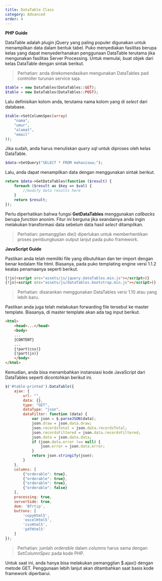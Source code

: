 ```yaml
---
title: DataTable Class
category: Advanced
order: 4
---
```


**PHP Guide**

DataTable adalah plugin jQuery yang paling populer digunakan untuk menampilkan data dalam bentuk tabel.
Puko menyediakan fasilitas berupa kelas yang dapat menyederhanakan penggunaan DataTable terutama jika mengunakan
fasilitas Server Processing. Untuk memulai, buat objek dari kelas DataTable dengan sintak berikut.

> Perhatian: anda direkomendasikan mengunakan DataTables pad controller turunan service saja.

```php
$table = new DataTables(DataTables::GET);
$table = new DataTables(DataTables::POST);
```

Lalu definisikan kolom anda, terutama nama kolom yang di *select* dari database.

```php
$table->SetColumnSpec(array(
    "nama",
    "umur",
    "alamat",
    "email"
));
```

Jika sudah, anda harus menuliskan *query sql* untuk diproses oleh kelas DataTable.

```php
$data->SetQuery("SELECT * FROM mahasiswa;");
```

Lalu, anda dapat menampilkan data dengan menggunakan sintak berikut.

```php
return $data->GetDataTables(function ($result) {
    foreach ($result as $key => $val) {
        //modify data results here
    }
    return $result;
});
```

Perlu diperhatikan bahwa fungsi **GetDataTables** menggunakan *callbacks* berupa *function* anonim.
Fitur ini berguna jika seandainya anda ingin melakukan transformasi data sebelum data hasil *select*
ditampilkan.

> Perhatian: pemanggilan die() diperlukan untuk memberhentikan proses pembungkusan output lanjut pada puko framework.

**JavaScript Guide**

Pastikan anda telah memiliki file yang dibutuhkan dan ter-import dengan benar kedalam file html.
Biasanya, pada puko templating engine versi 1.1.2 keatas penamaanya seperti berikut.

```html
{!js(<script src="assets/js/jquery.dataTables.min.js"></script>)}
{!js(<script src="assets/js/dataTables.bootstrap.min.js"></script>)}
```

> Perhatian: disarankan menggunakan DataTables versi 1.10 atau yang lebih baru.

Pastikan anda juga telah melakukan forwarding file tersebut ke master template.
Biasanya, di master template akan ada tag input berikut.

```html
<html>
    <head>...</head>
    <body>
    ...
    {CONTENT}
    ...
    {!part(css)}
    {!part(js)}
    </body>
</html>
```

Kemudian, anda bisa menambahkan instansiasi kode JavaScript dari DataTables seperti dicontohkan berikut ini.

```javascript
$('#table-printed').DataTable({
    ajax: {
        url: "",
        data: {},
        type: "GET",
        dataType: "json",
        dataFilter: function (data) {
            var json = $.parseJSON(data);
            json.draw = json.data.draw;
            json.recordsTotal = json.data.recordsTotal;
            json.recordsFiltered = json.data.recordsFiltered;
            json.data = json.data.data;
            if (json.data.error !== null) {
                json.error = json.data.error;
            }
            return json.stringify(json);
        }
    },
    columns: [
        {"orderable": true},
        {"orderable": true},
        {"orderable": true},
        {"orderable": false}
    ],
    processing: true,
    serverSide: true,
    dom: 'Bfrtip',
    buttons: [
        'copyHtml5',
        'excelHtml5',
        'csvHtml5',
        'pdfHtml5'
    ]
});
```

> Perhatian: jumlah *orderable* dalam *columns* harus sama dengan *SetColumnSpec* pada kode PHP.

Untuk saat ini, anda hanya bisa melakukan pemanggilan $.ajax() dengan metode GET.
Penggunaan lebih lanjut akan ditambahkan saat basis kode framework diperbarui.